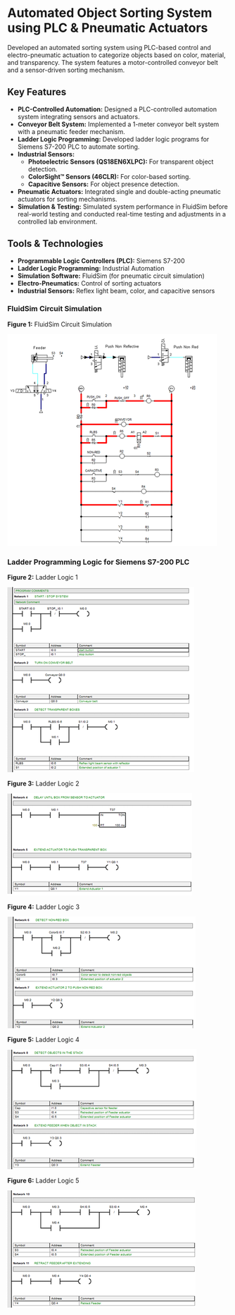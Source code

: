 # Automated Object Sorting System using PLC & Pneumatic Actuators

Developed an automated sorting system using PLC-based control and electro-pneumatic actuation to categorize objects based on color, material, and transparency. The system features a motor-controlled conveyor belt and a sensor-driven sorting mechanism.

## Key Features

- **PLC-Controlled Automation:** Designed a PLC-controlled automation system integrating sensors and actuators.
- **Conveyor Belt System:** Implemented a 1-meter conveyor belt system with a pneumatic feeder mechanism.
- **Ladder Logic Programming:** Developed ladder logic programs for Siemens S7-200 PLC to automate sorting.
- **Industrial Sensors:** 
  - **Photoelectric Sensors (QS18EN6XLPC):** For transparent object detection.
  - **ColorSight™ Sensors (46CLR):** For color-based sorting.
  - **Capacitive Sensors:** For object presence detection.
- **Pneumatic Actuators:** Integrated single and double-acting pneumatic actuators for sorting mechanisms.
- **Simulation & Testing:** Simulated system performance in FluidSim before real-world testing and conducted real-time testing and adjustments in a controlled lab environment.

## Tools & Technologies

- **Programmable Logic Controllers (PLC):** Siemens S7-200
- **Ladder Logic Programming:** Industrial Automation
- **Simulation Software:** FluidSim (for pneumatic circuit simulation)
- **Electro-Pneumatics:** Control of sorting actuators
- **Industrial Sensors:** Reflex light beam, color, and capacitive sensors


### FluidSim Circuit Simulation

**Figure 1:** FluidSim Circuit Simulation  

![FluidSim Circuit Simulation](images/Picture1.png)


### Ladder Programming Logic for Siemens S7-200 PLC

**Figure 2:** Ladder Logic 1 

![Ladder Logic 1](images/Picture2.png)

**Figure 3:** Ladder Logic 2 

![Ladder Logic 2](images/Picture3.png)

**Figure 4:** Ladder Logic 3  

![Ladder Logic 3](images/Picture4.png)

**Figure 5:** Ladder Logic 4  

![Ladder Logic 4](images/Picture5.png)

**Figure 6:** Ladder Logic 5

![Ladder Logic 5](images/Picture6.png)
